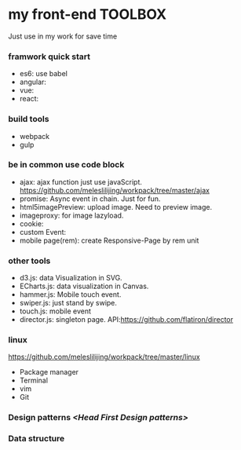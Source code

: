 # my front-end TOOLBOX
>
Just use in my work for save time

### framwork quick start
- es6: use babel
- angular:
- vue:
- react:

### build tools
- webpack
- gulp

### be in common use code block
- ajax: ajax function just use javaScript. https://github.com/meleslilijing/workpack/tree/master/ajax
- promise: Async event in chain. Just for fun.
- html5imagePreview: upload image. Need to preview image.
- imageproxy: for image lazyload.
- cookie:
- custom Event: 
- mobile page(rem): create Responsive-Page by rem unit

### other tools
- d3.js: data Visualization in SVG.
- ECharts.js: data visualization in Canvas.
- hammer.js: Mobile touch event.
- swiper.js: just stand by swipe.
- touch.js: mobile event
- director.js: singleton page.  API:https://github.com/flatiron/director

### linux 

https://github.com/meleslilijing/workpack/tree/master/linux

- Package manager
- Terminal
- vim
- Git


### Design patterns *\<Head First Design patterns\>*



### Data structure
